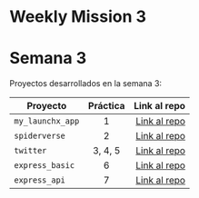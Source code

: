 # Weekly Mission 3
# Semana 3 

Proyectos desarrollados en la semana 3:

| Proyecto | Práctica | Link al repo |
| ------------- |:-------------:| -----:|
|`my_launchx_app`|1|[Link al repo](https://github.com/EnriqueIbarraM/playbook/tree/main/weekly_mission_3/my_launchx_app)|
|`spiderverse`|2|[Link al repo](https://github.com/EnriqueIbarraM/playbook/tree/main/weekly_mission_3/spiderverse)|
|`twitter`|3, 4, 5|[Link al repo](https://github.com/EnriqueIbarraM/playbook/tree/main/weekly_mission_3/twitter)|
|`express_basic`|6|[Link al repo](https://github.com/EnriqueIbarraM/playbook/tree/main/weekly_mission_3)|
|`express_api`|7|[Link al repo](https://github.com/EnriqueIbarraM/playbook/tree/main/weekly_mission_3)|
